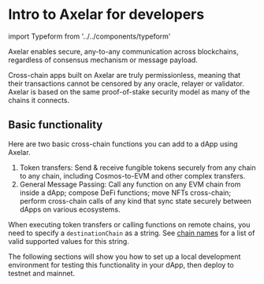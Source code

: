 # Intro to Axelar for developers

import Typeform from '../../components/typeform'

Axelar enables secure, any-to-any communication across blockchains, regardless of consensus mechanism or message payload.

Cross-chain apps built on Axelar are truly permissionless, meaning that their transactions cannot be censored by any oracle, relayer or validator. Axelar is based on the same proof-of-stake security model as many of the chains it connects.

## Basic functionality

Here are two basic cross-chain functions you can add to a dApp using Axelar.

1. Token transfers: Send & receive fungible tokens securely from any chain to any chain, including Cosmos-to-EVM and other complex transfers.
2. General Message Passing: Call any function on any EVM chain from inside a dApp; compose DeFi functions; move NFTs cross-chain; perform cross-chain calls of any kind that sync state securely between dApps on various ecosystems.

When executing token transfers or calling functions on remote chains, you need to specify a `destinationChain` as a string. See [chain names](./build/chain-names) for a list of valid supported values for this string.

The following sections will show you how to set up a local development environment for testing this functionality in your dApp, then deploy to testnet and mainnet.

<Typeform />
